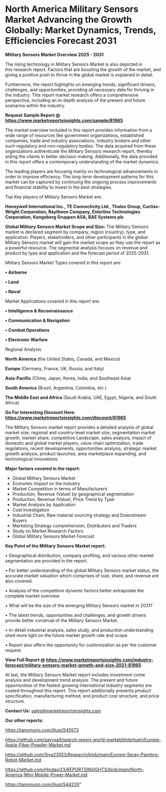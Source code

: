 # North America Military Sensors Market Advancing the Growth Globally: Market Dynamics, Trends, Efficiencies Forecast 2031

<Strong> Military Sensors Market Overview 2025 - 2031</strong>

The rising technology in Military Sensors Market is also depicted in this research report. Factors that are boosting the growth of the market, and giving a positive push to thrive in the global market is explained in detail.

Furthermore, the report highlights on emerging trends, significant drivers, challenges, and opportunities, providing all necessary data for thriving in the industry. This report market research offers a comprehensive perspective, including an in-depth analysis of the present and future scenarios within the industry.

<strong>Request Sample Report @ <a href=https://www.marketreportsinsights.com/sample/81965>https://www.marketreportsinsights.com/sample/81965</a></strong>

The market overview included in this report provides information from a wide range of resources like government organizations, established companies, trade and industry associations, industry brokers and other such regulatory and non-regulatory bodies. The data acquired from these organizations authenticate the Military Sensors research report, thereby aiding the clients in better decision making. Additionally, the data provided in this report offers a contemporary understanding of the market dynamics.

The leading players are focusing mainly on technological advancements in order to improve efficiency. The long-term development patterns for this market can be captured by continuing the ongoing process improvements and financial stability to invest in the best strategies.

Top Key players of Military Sensors Market are:

<strong>Honeywell International Inc., TE Connectivity Ltd., Thales Group, Curtiss-Wright Corporation, Raytheon Company, Esterline Technologies Corporation, Kongsberg Gruppen ASA, BAE Systems plc</strong>

<strong><b>Global Military Sensors Market Scope and Size:</b></strong>
The Military Sensors market is declared segment by company, region (country), type, and application. Players, stakeholders, and other participants in the global Military Sensors market will gain the market scope as they use the report as a powerful resource. The segmental analysis focuses on revenue and product by type and application and the forecast period of 2025-2031.

Military Sensors Market Types covered in this report are:

<strong>• Airborne

• Land

• Naval</strong>

Market Applications covered in this report are:

<strong>• Intelligence & Reconnaissance

• Communication & Navigation

• Combat Operations

• Electronic Warfare</strong> 

Regional Analysis

<strong>North America</strong> (the United States, Canada, and Mexico)

<strong>Europe</strong> (Germany, France, UK, Russia, and Italy)

<strong>Asia-Pacific</strong> (China, Japan, Korea, India, and Southeast Asia)

<strong>South America</strong> (Brazil, Argentina, Colombia, etc.)

<strong>The Middle East and Africa</strong> (Saudi Arabia, UAE, Egypt, Nigeria, and South Africa)

<strong>Go For Interesting Discount Here: <a href=https://www.marketreportsinsights.com/discount/81965>https://www.marketreportsinsights.com/discount/81965</a></strong>

The Military Sensors market report provides a detailed analysis of global market size, regional and country-level market size, segmentation market growth, market share, competitive Landscape, sales analysis, impact of domestic and global market players, value chain optimization, trade regulations, recent developments, opportunities analysis, strategic market growth analysis, product launches, area marketplace expanding, and technological innovations.

<strong><b>Major factors covered in the report:</b></strong>
<ul>
  <li>Global Military Sensors Market </li>
  <li>Economic Impact on the Industry</li>
  <li>Market Competition in terms of Manufacturers</li>
  <li>Production, Revenue (Value) by geographical segmentation</li>
  <li>Production, Revenue (Value), Price Trend by Type</li>
  <li>Market Analysis by Application</li>
  <li>Cost Investigation</li>
  <li>Industrial Chain, Raw material sourcing strategy and Downstream Buyers</li>
  <li>Marketing Strategy comprehension, Distributors and Traders</li>
  <li>Study on Market Research Factors</li>
  <li>Global Military Sensors Market Forecast</li>
</ul>

<strong><b>Key Point of the Military Sensors Market report:</b></strong>

• Geographical distribution, company profiling, and various other market segmentation are provided in the report.

• For better understanding of the global Military Sensors market status, the accurate market valuation which comprises of size, share, and revenue are also covered.

• Analysis of the competitive dynamic factors better extrapolate the complete market overview

• What will be the size of the emerging Military Sensors market in 2031?

• The latest trends, opportunities and challenges, and growth drivers provide better construal of the Military Sensors Market.

• In-detail industrial analysis, sales study, and production understanding shed more light on the future market growth rate and scope.

• Report also offers the opportunity for customization as per the customer request.

<strong><b>View Full Report @ <a href=https://www.marketreportsinsights.com/industry-forecast/military-sensors-market-growth-and-size-2021-81965>https://www.marketreportsinsights.com/industry-forecast/military-sensors-market-growth-and-size-2021-81965</a></b></strong>


At last, the Military Sensors Market report includes investment come analysis and development trend analysis. The present and future opportunities of the fastest growing international industry segments are coated throughout this report. This report additionally presents product specification, manufacturing method, and product cost structure, and price structure.

<strong>Contact Us:</strong>
sales@marketreportsinsights.com

<strong>Our other reports:</strong>

<a href=https://tanomuno.com/illust/545573>https://tanomuno.com/illust/545573</a>

<a href=https://github.com/sayysaif/search-report-world-market/blob/main/Europe-Apple-Fiber-Powder-Market.md>https://github.com/sayysaif/search-report-world-market/blob/main/Europe-Apple-Fiber-Powder-Market.md</a>

<a href=https://github.com/Siya23553/Research/blob/main/Europe-Spray-Painting-Robot-Market.md>https://github.com/Siya23553/Research/blob/main/Europe-Spray-Painting-Robot-Market.md</a>

<a href=https://github.com/Hindavi23/REPORTSINSIGHTS/blob/main/North-America-Mini-Mobile-Power-Market.md>https://github.com/Hindavi23/REPORTSINSIGHTS/blob/main/North-America-Mini-Mobile-Power-Market.md</a>

<a href=https://tanomuno.com/illust/544230>https://tanomuno.com/illust/544230</a>"
